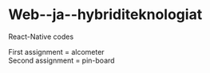 # **Web--ja--hybriditeknologiat**

React-Native codes

First assignment = alcometer  
Second assignment = pin-board
